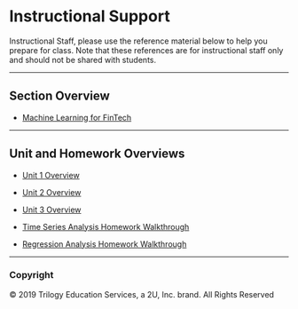 # Instructional Support

Instructional Staff, please use the reference material below to help you prepare for class. Note that these references are for instructional staff only and should not be shared with students.

---

## Section Overview

* [Machine Learning for FinTech](ML-in-Fintech.md)

---

## Unit and Homework Overviews

* [Unit 1 Overview](https://youtu.be/LZvKVCFtgs8)

* [Unit 2 Overview](https://youtu.be/XB2s7EPRaBY)

* [Unit 3 Overview](https://youtu.be/8aYsCr2gbcc)

* [Time Series Analysis Homework Walkthrough](https://youtu.be/P4CnCJMtmVg)

* [Regression Analysis Homework Walkthrough](https://youtu.be/qN8Ogy6XCyM)

---

### Copyright

© 2019 Trilogy Education Services, a 2U, Inc. brand. All Rights Reserved
